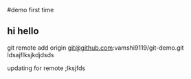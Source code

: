 #demo
first time
## hi hello
git remote add origin git@github.com:vamshi9119/git-demo.git
ldsajflksjkdjdsds

updating for remote
;lksjfds
